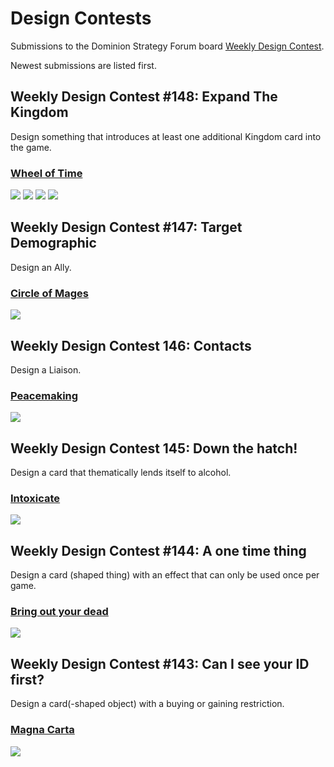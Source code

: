 # Design Contests
Submissions to the Dominion Strategy Forum board
[Weekly Design Contest](http://forum.dominionstrategy.com/index.php?board=74.0).

Newest submissions are listed first.

## Weekly Design Contest #148: Expand The Kingdom
Design something that introduces at least one additional Kingdom card into the game.

### [Wheel of Time](wheel-of-time)
![](wheel-of-time/wot-bowl-of-the-winds.png)
![](wheel-of-time/wot-saidin.png)
![](wheel-of-time/wot-saidar.png)
![](wheel-of-time/wot-aes-sedai.png)

## Weekly Design Contest #147: Target Demographic
Design an Ally.

### [Circle of Mages](circle-of-mages)
![](circle-of-mages/ally-circle-of-mages.png)

## Weekly Design Contest 146: Contacts
Design a Liaison.

### [Peacemaking](peacemaking)
![](peacemaking/event-peacemaking.png)

## Weekly Design Contest 145: Down the hatch!
Design a card that thematically lends itself to alcohol.

### [Intoxicate](intoxicate)
![](intoxicate/action-intoxicate.png)

## Weekly Design Contest #144: A one time thing
Design a card (shaped thing) with an effect that can only be used once per game.

### [Bring out your dead](bring-out-your-dead)
![](bring-out-your-dead/event-bring-out-your-dead.png)

## Weekly Design Contest #143: Can I see your ID first?
Design a card(-shaped object) with a buying or gaining restriction.

### [Magna Carta](magna-carta)
![](magna-carta/project-magna-carta.png)
